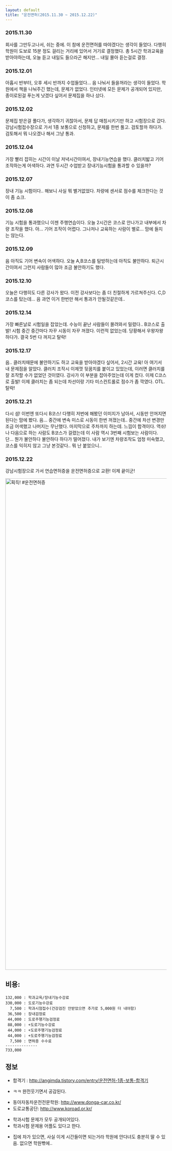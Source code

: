 ```yaml
---
layout: default
title: "운전면허(2015.11.30 ~ 2015.12.22)"
---
```


### 2015.11.30
회사를 그만두고나서, 쉬는 중에. 이 참에 운전면허를 따야겠다는 생각이 들었다.
 다행히 학원이 도보로 15분 정도 걸리는 거리에 있어서 거기로 결정했다.
 총 5시간 학과교육을 받아야하는데, 오늘 듣고 내일도 들으라곤 해지만... 내일 몰아 듣는걸로 결정.


### 2015.12.01
아홉시 반부터, 오후 세시 반까지 수업들었다... 음 나눠서 들을꺼라는 생각이 들었다.
 학원에서 책을 나눠주긴 했는데, 문제가 없었다.
 인터넷에 모든 문제가 공개되어 있지만, 종이로된걸 푸는게 낫겠다 싶어서 문제집을 하나 샀다.


### 2015.12.02
문제집 받은걸 풀다가, 생각하기 귀찮아서, 문제 답 매칭시키기만 하고 시험장으로 갔다.
 강남시험접수장으로 가서 1종 보통으로 신청하고, 문제를 한번 풀고. 검토할까 하다가. 검토해서 뭐 나오겠나 해서 그냥 통과.


### 2015.12.04
가장 빨리 잡히는 시간이 이날 저녁시간이여서, 장내기능연습을 했다.
 클러치밟고 기어 조작하는게 어색하다. 과연 두시간 수업받고 장내기능시험을 통과할 수 있을까?


### 2015.12.07
장내 기능 시험이다.. 해보니 사실 뭐 별거없었다. 차량에 센서로 점수를 체크한다는 것이 좀 쇼크.


### 2015.12.08
기능 시험을 통과했으니 이젠 주행연습이다. 오늘 2시간은 코스로 안나가고 내부에서 차량 조작을 했다. 아... 기어 조작이 어렵다. 그나저나 교육하는 사람이 별로... 맘에 들지는 않는다.


### 2015.12.09
음 아직도 기어 변속이 어색하다. 오늘 A,B코스를 탐방하는데 아직도 불안하다. 퇴근시간이여서 그런지 사람들이 많아 조금 불안하기도 했다.

### 2015.12.10
오늘은 다행히도 다른 강사가 왔다. 이전 강사보다는 좀 더 친절하게 가르쳐주신다. C,D코스를 탔는데... 음 과연 이거 한번만 해서 통과가 안될것같은데..


### 2015.12.14
가장 빠른날로 시험일을 잡았는데. 수능이 끝난 사람들이 몰려와서 밀렸다..
 B코스로 출발! 시험 중간 중간마다 자꾸 시동이 자꾸 꺼졌다. 이런적 없었는데. 당황해서 우왕자왕하다가. 결국 5번 다 꺼지고 탈락!


### 2015.12.17
음.. 클러치때문에 불안하기도 하고 교육을 받아야겠다 싶어서, 2시간 교육!
 아 여기서 내 문제점을 알았다. 클러치 조작시 이제껏 뒷꿈치를 붙이고 있었는데, 이러면 클러치를 잘 조작할 수가 없었던 것이였다. 강사가 이 부분을 잡아주었는데 이게 컸다.
 이제 C코스로 출발! 이제 클러치는 좀 되는데 차선이랑 기타 미스컨트롤로 점수가 좀 깍였다. OTL. 탈락!


### 2015.12.21
 다시 셤! 이번엔 또다시 B코스! 다행히 저번에 해봤던 이미지가 남아서, 시동만 안꺼지면 된다는 맘에 봤다.
 음... 중간에 변속 미스로 시동이 한번 꺼졌는데.. 중간에 차선 변경만 조금 어색했고 나머지는 무난했다.
 마지막으로 주차까지 하는데. 느낌이 합격이다. 역쉬! 나 다음으로 하는 사람도 B코스가 걸렸는데 이 사람 역시 3번째 시험보는 사람이다. 단... 뭔가 불안하다 불안하다 하다가 떨어졌다. 내가 보기엔 차량조작도 엄청 미숙했고, 코스를 익히지 않고 그냥 본것같다..
 뭐 난 붙었으니..


### 2015.12.22
 강남시험장으로 가서 연습면허증을 운전면허증으로 교환! 이제 끝이군!


<a data-flickr-embed="true"  href="https://www.flickr.com/photos/netpyoung/23531768939/in/photostream/" title="획득! #운전면허증"><img src="https://farm6.staticflickr.com/5668/23531768939_acc6a7315e_k.jpg" width="2048" height="1536" alt="획득! #운전면허증"></a><script async src="//embedr.flickr.com/assets/client-code.js" charset="utf-8"></script>


## 비용:

    132,000 : 학과교육/장내기능수강료
    330,000 : 도로기능수강료
      7,500 : 학과시험접수(건강검진 안받았으면 추가로 5,000원 더 내야함)
     36,500 : 장내검정료
     44,000 : 도로주행기능검정료
     88,000 : +도로기능수강료
     44,000 : +도로주행기능검정료
     44,000 : +도로주행기능검정료
      7,500 : 면허증 수수료
    --------------
    733,000

## 정보
* 합격기 : http://angimda.tistory.com/entry/운전면허-1종-보통-합격기
 - ㅋㅋ 완전웃기면서 공감된다.
* 동아자동차운전전문학원: http://www.donga-car.co.kr/
* 도로교통공단: http://www.koroad.or.kr/
 - 학과시험 문제가 모두 공개되어있다.
 - 학과시험 문제용 어플도 있다고 한다.
* 집에 차가 있으면, 사실 이게 시간들이면 되는거라 학원에 안다녀도 충분히 딸 수 있음. 없으면 학원빢에..
